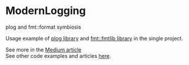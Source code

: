 # ModernLogging
plog and fmt::format symbiosis

Usage example of [plog library](https://github.com/SergiusTheBest/plog) and [fmt::fmtlib library](https://github.com/fmtlib/fmt) in the single project.

See more in the [Medium article]()<br>
See other code examples and articles [here](https://github.com/Midvel/medium_code_notes).
